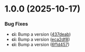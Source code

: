 # 1.0.0 (2025-10-17)


### Bug Fixes

* **ci:** Bump a version ([437deab](https://github.com/iaean/ghci/commit/437deab3f2c492a1760585857b51801aba1b077b))
* **ci:** Bump a version ([eca2df8](https://github.com/iaean/ghci/commit/eca2df8f51d1f13d530b8bd366fe82faf788022b))
* **ci:** Bump a version ([6f1d457](https://github.com/iaean/ghci/commit/6f1d45700efb3dc00e553dcc17f298fb61c2ecf2))

